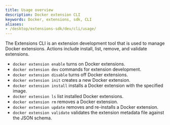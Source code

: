 ```yaml
---
title: Usage overview
description: Docker extension CLI
keywords: Docker, extensions, sdk, CLI
aliases:
- /desktop/extensions-sdk/dev/cli/usage/
---
```


The Extensions CLI is an extension development tool that is used to manage Docker extensions. Actions include install, list, remove, and validate extensions.

- `docker extension enable` turns on Docker extensions.
- `docker extension dev` commands for extension development.
- `docker extension disable` turns off Docker extensions.
- `docker extension init` creates a new Docker extension.
- `docker extension install` installs a Docker extension with the specified image.
- `docker extension ls` list installed Docker extensions.
- `docker extension rm` removes a Docker extension.
- `docker extension update` removes and re-installs a Docker extension.
- `docker extension validate` validates the extension metadata file against the JSON schema.
